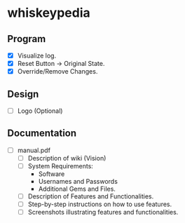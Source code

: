 # whiskeypedia


## Program

- [x] Visualize log.
- [x] Reset Button -> Original State.
- [x] Override/Remove Changes.

## Design
- [ ] Logo (Optional)


## Documentation

- [ ] manual.pdf
	- [ ] Description of wiki (Vision)
	- [ ] System Requirements:
		- Software
		- Usernames and Passwords
		- Additional Gems and Files.
	- [ ] Description of Features and Functionalities.
	- [ ] Step-by-step instructions on how to use features.
	- [ ] Screenshots illustrating features and functionalities.
